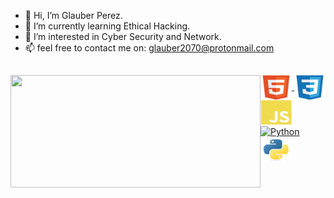- 👋 Hi, I’m Glauber Perez.
- 🧠 I’m currently learning Ethical Hacking.
- 👀 I’m interested in Cyber Security and Network.
- 📫 feel free to contact me on: glauber2070@protonmail.com
##
<div>
<a href="https://github.com/gperez24">
<img align="left" height="180em" width="400em" src="https://github-readme-stats.vercel.app/api?username=gperez24&show_icons=true&theme=github_dark&include_all_commits=true&count_private=true"/>
</div>
  <img align="center" alt="HTML" height="40" width="50" src="https://raw.githubusercontent.com/devicons/devicon/master/icons/html5/html5-original.svg">
  <img align="center" alt="CSS" height="40" width="50" src="https://raw.githubusercontent.com/devicons/devicon/master/icons/css3/css3-original.svg">
  <img align="center" alt="Js" height="40" width="50" src="https://raw.githubusercontent.com/devicons/devicon/master/icons/javascript/javascript-plain.svg">
  <img align="center" alt="Python" height="40" width="50" src="https://cdn.jsdelivr.net/gh/devicons/devicon/icons/csharp/csharp-original.svg">
  <img align="center" alt="Python" height="40" width="50" src="https://raw.githubusercontent.com/devicons/devicon/master/icons/python/python-original.svg">
  

 <!---
iae meu parcero
--->
